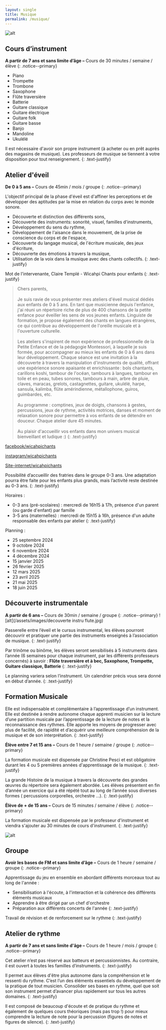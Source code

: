 ```yaml
---
layout: single
title: Musique
permalink: /musique/
---
```

![alt](/assets/images/musique-3-nb.png)

## Cours d’instrument
**A partir de 7 ans et sans limite d’âge –** Cours de 30 minutes / semaine / élève 
{: .notice--primary}

- Piano
- Trompette
- Trombone
- Saxophone
- Flûte traversière
- Batterie
- Guitare classique
- Guitare électrique
- Guitare folk
- Guitare basse
- Banjo
- Mandoline
- Ukulélé 

Il est nécessaire d'avoir son propre instrument (à acheter ou en prêt auprès des magasins de musique). 
Les professeurs de musique se tiennent à votre disposition pour tout renseignement.
{: .text-justify}

## Atelier d'éveil
**De 0 à 5 ans –** Cours de 45min / mois / groupe 
{: .notice--primary}

L'objectif principal de la phase d'éveil est d'affiner les perceptions et de développer des aptitudes par la mise en relation du corps avec le monde sonore.
- Découverte et distinction des différents sons,
- Découverte des instruments: sonorité, visuel, familles d'instruments,
- Développement du sens du rythme,
- Développement de l'aisance dans le mouvement, de la prise de conscience du corps et de l'espace,
- Découverte du langage musical, de l'écriture musicale, des jeux d'écriture,
- Découvrerte des émotions à travers la musique,
- Utilisation de la voix dans la musique avec des chants collectifs.
{: .text-justify}

Mot de l'intervenante, Claire Templé - Wicahpi Chants pour enfants
{: .text-justify}

> Chers parents, 
> \
> \
>Je suis ravie de vous présenter mes ateliers d'éveil musical dédiés aux enfants de 0 à 5 ans. En tant que musicienne depuis l'enfance, j'ai réuni un répertoire riche de plus de 400 chansons de la petite enfance pour éveiller les sens de vos jeunes enfants. Linguiste de formation, je propose également des chants en langues étrangères, ce qui contribue au développement de l'oreille musicale et à l'ouverture culturelle.
> \
> \
>Les ateliers s'inspirent de mon expérience de professionnelle de la Petite Enfance et de la pédagogie Montessori, à laquelle je suis formée, pour accompagner au mieux les enfants de 0 à 6 ans dans leur développement. Chaque séance est une invitation à la découverte à travers la manipulation d'instruments de qualité, offrant une expérience sonore apaisante et enrichissante&#x202F;: bols chantants, carillons koshi, tambour de l'océan, tambours à langues, tambour en toile et en peau, tubes sonores, tambours à main, arbre de pluie, claves, maracas, grelots, castagnettes, guitare, ukulélé, harpe, sansula, kalimba, flûte amérindienne, métallophone, guiros, guimbardes, etc.
> \
> \
>Au programme : comptines, jeux de doigts, chansons à gestes, percussions, jeux de rythme, activités motrices, danses et moment de relaxation sonore pour permettre à vos enfants de se détendre en douceur. Chaque atelier dure 45 minutes.
> \
> \
>Au plaisir d'accueillir vos enfants dans mon univers musical bienveillant et ludique :)
{: .text-justify}

[facebook/wicahpichants](https://www.facebook.com/wicahpichants)

[instagram/wicahpichants](https://www.instagram.com/wicahpi_music/)

[Site-internet/wicahpichants](https://wicahpi-chants-pour-enfants.jimdosite.com)

Possibilité d’accueillir des fratries dans le groupe 0-3 ans. Une adaptation pourra être faite pour les enfants plus grands, mais l’activité reste destinée au 0-3 ans. 
{: .text-justify}

Horaires :
- 0-3 ans (pré-scolaires) : mercredi de 16h15 à 17h, présence d'un parent (ou garde d'enfant) par famille
- 3-5 ans (maternelles) : mercredi de 15h15 à 16h, présence d'un adulte responsable des enfants par atelier
{: .text-justify}

Planning : 
- 25 septembre 2024
- 9 octobre 2024
- 6 novembre 2024
- 4 décembre 2024
- 15 janvier 2025
- 26 février 2025
- 12 mars 2025
- 23 avril 2025
- 21 mai 2025
- 18 juin 2025

## Découverte instrumentale
**A partir de 6 ans –** Cours de 30min / semaine / groupe 
{: .notice--primary}
![alt](/assets/images/decouverte instru flute.jpg)

Passerelle entre l’éveil et le cursus instrumental, les élèves pourront découvrir et pratiquer une partie des instruments enseignés à l’association de musique.
{: .text-justify}

Par trinôme ou binôme, les élèves seront sensibilisés à 5 instruments dans l’année (6 semaines pour chaque instrument, par les différents professeurs concernés) à savoir : **Flûte traversière et à bec, Saxophone, Trompette, Guitare classique, Batterie**
{: .text-justify}

Le planning variera selon l’instrument. Un calendrier précis vous sera donné en début d’année. 
{: .text-justify}

## Formation Musicale 
Elle est indispensable et complémentaire à l’apprentissage d’un instrument.
Elle est destinée à rendre autonome chaque apprenti musicien sur la lecture d’une partition musicale par l’apprentissage de la lecture de notes et la reconnaissance des rythmes. Elle apporte les moyens de progresser avec plus de facilité, de rapidité et d’acquérir une meilleure compréhension de la musique et de son interprétation.
{: .text-justify}

**Élève entre 7 et 15 ans –** Cours de 1 heure / semaine / groupe 
{: .notice--primary}

La formation musicale est dispensée par Christine Pesci et est obligatoire durant les 4 ou 5 premières années d'apprentissage de la musique. 
{: .text-justify}

La grande Histoire de la musique à travers la découverte des grandes œuvres du répertoire sera également abordée.
Les élèves présentent en fin d’année un exercice qui a été répété tout au long de l’année sous diverses formes ( percussions corporelles, orchestre …).
{: .text-justify}

**Élève de + de 15 ans –** Cours de 15 minutes / semaine / élève
{: .notice--primary}

La formation musicale est dispensée par le professeur d'instrument et viendra s'ajouter au 30 minutes de cours d'instrument. 
{: .text-justify}

![alt](/assets/images/musique-6.jpg)

## Groupe 
**Avoir les bases de FM et sans limite d’âge –** Cours de 1 heure / semaine / groupe 
{: .notice--primary}

Apprentissage du jeu en ensemble en abordant différents morceaux tout au long de l'année :
- Sensibilisation à l'écoute, à l'interaction et la cohérence des différents éléments musicaux
- Apprendre à être dirigé par un chef d'orchestre
- Préparation aux différents concerts de l'année
{: .text-justify}

Travail de révision et de renforcement sur le rythme
{: .text-justify}

## Atelier de rythme
**A partir de 7 ans et sans limite d'âge –** Cours de 1 heure / mois / groupe 
{: .notice--primary}

Cet atelier n’est pas réservé aux batteurs et percussionnistes. Au contraire, il est ouvert à toutes les familles d’instruments.
{: .text-justify}

Il permet aux élèves d'être plus autonome dans la compréhension et le ressenti du rythme. C’est l’un des éléments essentiels du développement de la pratique de tout musicien. Consolider ses bases en rythme, quel que soit son instrument permet d’avancer plus rapidement sur tous les autres domaines.
{: .text-justify}

Il est composé de beaucoup d'écoute et de pratique du rythme et également de quelques cours théoriques (mais pas trop !) pour mieux comprendre la lecture de note pour la percussion (figures de notes et figures de silence).
{: .text-justify}